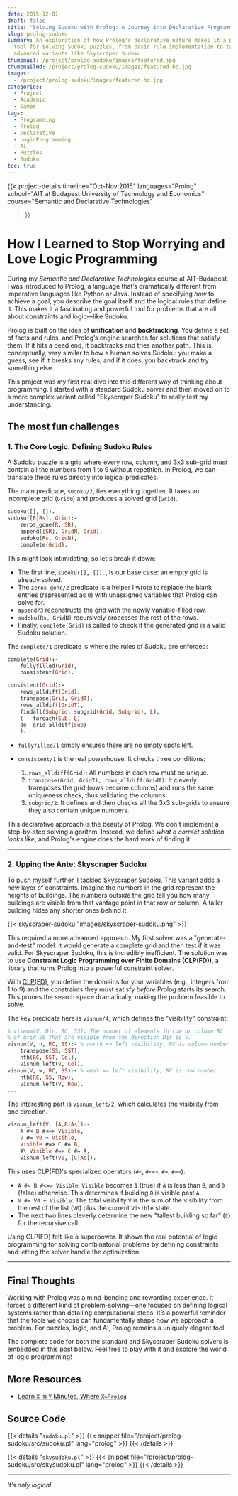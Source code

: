 ```yaml
---
date: 2015-12-01
draft: false
title: "Solving Sudoku with Prolog: A Journey into Declarative Programming"
slug: prolog-sudoku
summary: An exploration of how Prolog's declarative nature makes it a powerful
  tool for solving Sudoku puzzles, from basic rule implementation to tackling
  advanced variants like Skyscraper Sudoku.
thumbnail: /project/prolog-sudoku/images/featured.jpg
thumbnailHd: /project/prolog-sudoku/images/featured-hd.jpg
images:
  - /project/prolog-sudoku/images/featured-hd.jpg
categories:
  - Project
  - Academic
  - Games
tags:
  - Programming
  - Prolog
  - Declarative
  - LogicProgramming
  - AI
  - Puzzles
  - Sudoku
toc: true
---
```

{{< project-details
  timeline="Oct-Nov 2015"
  languages="Prolog"
  school="AIT at Budapest University of Technology and Economics"
  course="Semantic and Declarative Technologies"
>}}

# How I Learned to Stop Worrying and Love Logic Programming

During my *Semantic and Declarative Technologies* course at AIT-Budapest, I was introduced to Prolog, a language that’s dramatically different from imperative languages like Python or Java. Instead of specifying *how* to achieve a goal, you describe the goal itself and the logical rules that define it. This makes it a fascinating and powerful tool for problems that are all about constraints and logic—like Sudoku.

Prolog is built on the idea of **unification** and **backtracking**. You define a set of facts and rules, and Prolog’s engine searches for solutions that satisfy them. If it hits a dead end, it backtracks and tries another path. This is, conceptually, very similar to how a human solves Sudoku: you make a guess, see if it breaks any rules, and if it does, you backtrack and try something else.

This project was my first real dive into this different way of thinking about programming. I started with a standard Sudoku solver and then moved on to a more complex variant called "Skyscraper Sudoku" to really test my understanding.

## The most fun challenges

### 1. The Core Logic: Defining Sudoku Rules

A Sudoku puzzle is a grid where every row, column, and 3x3 sub-grid must contain all the numbers from 1 to 9 without repetition. In Prolog, we can translate these rules directly into logical predicates.

The main predicate, `sudoku/2`, ties everything together. It takes an incomplete grid (`Grid0`) and produces a solved grid (`Grid`).

```prolog
sudoku([], []).
sudoku([R|Rs], Grid):-
	zeros_gone(R, SR),
	append([SR], GridN, Grid),
	sudoku(Rs, GridN),
	complete(Grid).
```

This might look intimidating, so let's break it down:

* The first line, `sudoku([], []).`, is our base case: an empty grid is already solved.
* The `zeros_gone/2` predicate is a helper I wrote to replace the blank entries (represented as `0`) with unassigned variables that Prolog can solve for.
* `append/3` reconstructs the grid with the newly variable-filled row.
* `sudoku(Rs, GridN)` recursively processes the rest of the rows.
* Finally, `complete(Grid)` is called to check if the generated grid is a valid Sudoku solution.

The `complete/1` predicate is where the rules of Sudoku are enforced:

```prolog
complete(Grid):-
	fullyfilled(Grid),
	consistent(Grid).

consistent(Grid):-
	rows_alldiff(Grid),
	transpose(Grid, GridT),
	rows_alldiff(GridT),
	findall(Subgrid, subgrid(Grid, Subgrid), L),
	(	foreach(Sub, L)
	do	grid_alldiff(Sub)
	).
```

* `fullyfilled/1` simply ensures there are no empty spots left.
* `consistent/1` is the real powerhouse. It checks three conditions:

  1. `rows_alldiff(Grid)`: All numbers in each row must be unique.
  2. `transpose(Grid, GridT), rows_alldiff(GridT)`: It cleverly transposes the grid (rows become columns) and runs the same uniqueness check, thus validating the columns.
  3. `subgrid/2`: It defines and then checks all the 3x3 sub-grids to ensure they also contain unique numbers.

This declarative approach is the beauty of Prolog. We don't implement a step-by-step solving algorithm. Instead, we define *what a correct solution looks like*, and Prolog's engine does the hard work of finding it.

- - -

### 2. Upping the Ante: Skyscraper Sudoku

To push myself further, I tackled Skyscraper Sudoku. This variant adds a new layer of constraints. Imagine the numbers in the grid represent the heights of buildings. The numbers outside the grid tell you how many buildings are visible from that vantage point in that row or column. A taller building hides any shorter ones behind it.

{{< skyscraper-sudoku "images/skyscraper-sudoku.png" >}}

This required a more advanced approach. My first solver was a "generate-and-test" model: it would generate a complete grid and then test if it was valid. For Skyscraper Sudoku, this is incredibly inefficient. The solution was to use **Constraint Logic Programming over Finite Domains (CLP(FD))**, a library that turns Prolog into a powerful constraint solver.

With [CLP(FD)](https://www.swi-prolog.org/man/clpfd.html), you define the domains for your variables (e.g., integers from 1 to 9) and the constraints they must satisfy *before* Prolog starts its search. This prunes the search space dramatically, making the problem feasible to solve.

The key predicate here is `visnum/4`, which defines the "visibility" constraint:

```prolog
% visnum(V, Dir, RC, SS): The number of elements in row or column RC
% of grid SS that are visible from the direction Dir is V.
visnum(V, n, RC, SS):- % north => left visibility, RC is column number
	transpose(SS, SST),
	nth(RC, SST, Col),
	visnum_left(V, Col).
visnum(V, w, RC, SS):- % west => left visibility, RC is row number
	nth(RC, SS, Row),
	visnum_left(V, Row).
...
```

The interesting part is `visnum_left/2`, which calculates the visibility from one direction.

```prolog
visnum_left(V, [A,B|As]):-
	A #< B #<=> Visible,
	V #= V0 + Visible,
	Visible #=> C #= B,
	#\ Visible #=> C #= A,
	visnum_left(V0, [C|As]).
```

This uses CLP(FD)'s specialized operators (`#<`, `#<=>`, `#=`, `#=>`):

* `A #< B #<=> Visible`: `Visible` becomes `1` (true) if `A` is less than `B`, and `0` (false) otherwise. This determines if building `B` is visible past `A`.
* `V #= V0 + Visible`: The total visibility `V` is the sum of the visibility from the rest of the list (`V0`) plus the current `Visible` state.
* The next two lines cleverly determine the new "tallest building so far" (`C`) for the recursive call.

Using CLP(FD) felt like a superpower. It shows the real potential of logic programming for solving combinatorial problems by defining constraints and letting the solver handle the optimization.

- - -

## Final Thoughts

Working with Prolog was a mind-bending and rewarding experience. It forces a different kind of problem-solving—one focused on defining logical systems rather than detailing computational steps. It’s a powerful reminder that the tools we choose can fundamentally shape how we approach a problem. For puzzles, logic, and AI, Prolog remains a uniquely elegant tool.

The complete code for both the standard and Skyscraper Sudoku solvers is embedded in this post below. Feel free to play with it and explore the world of logic programming!

## More Resources

* [Learn `X` In `Y` Minutes, Where `X=Prolog`](https://learnxinyminutes.com/prolog/)

## Source Code

{{< details "`sudoku.pl`" >}}
{{< snippet file="/project/prolog-sudoku/src/sudoku.pl" lang="prolog" >}}
{{< /details >}}

{{< details "`skysudoku.pl`" >}}
{{< snippet file="/project/prolog-sudoku/src/skysudoku.pl" lang="prolog" >}}
{{< /details >}}

- - -

*It’s only logical.*
